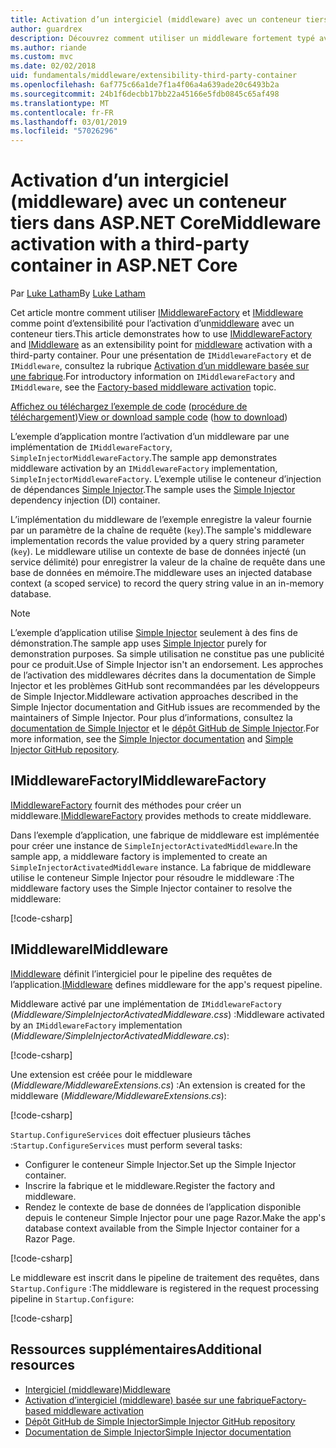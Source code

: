 ```yaml
---
title: Activation d’un intergiciel (middleware) avec un conteneur tiers dans ASP.NET Core
author: guardrex
description: Découvrez comment utiliser un middleware fortement typé avec une activation basée sur une fabrique et un conteneur tiers dans ASP.NET Core.
ms.author: riande
ms.custom: mvc
ms.date: 02/02/2018
uid: fundamentals/middleware/extensibility-third-party-container
ms.openlocfilehash: 6af775c66a1de7f1a4f06a4a639ade20c6493b2a
ms.sourcegitcommit: 24b1f6decbb17bb22a45166e5fdb0845c65af498
ms.translationtype: MT
ms.contentlocale: fr-FR
ms.lasthandoff: 03/01/2019
ms.locfileid: "57026296"
---
```

# <a name="middleware-activation-with-a-third-party-container-in-aspnet-core"></a><span data-ttu-id="22778-103">Activation d’un intergiciel (middleware) avec un conteneur tiers dans ASP.NET Core</span><span class="sxs-lookup"><span data-stu-id="22778-103">Middleware activation with a third-party container in ASP.NET Core</span></span>

<span data-ttu-id="22778-104">Par [Luke Latham](https://github.com/guardrex)</span><span class="sxs-lookup"><span data-stu-id="22778-104">By [Luke Latham](https://github.com/guardrex)</span></span>

<span data-ttu-id="22778-105">Cet article montre comment utiliser [IMiddlewareFactory](/dotnet/api/microsoft.aspnetcore.http.imiddlewarefactory) et [IMiddleware](/dotnet/api/microsoft.aspnetcore.http.imiddleware) comme point d’extensibilité pour l’activation d’un[middleware](xref:fundamentals/middleware/index) avec un conteneur tiers.</span><span class="sxs-lookup"><span data-stu-id="22778-105">This article demonstrates how to use [IMiddlewareFactory](/dotnet/api/microsoft.aspnetcore.http.imiddlewarefactory) and [IMiddleware](/dotnet/api/microsoft.aspnetcore.http.imiddleware) as an extensibility point for [middleware](xref:fundamentals/middleware/index) activation with a third-party container.</span></span> <span data-ttu-id="22778-106">Pour une présentation de `IMiddlewareFactory` et de `IMiddleware`, consultez la rubrique [Activation d’un middleware basée sur une fabrique](xref:fundamentals/middleware/extensibility).</span><span class="sxs-lookup"><span data-stu-id="22778-106">For introductory information on `IMiddlewareFactory` and `IMiddleware`, see the [Factory-based middleware activation](xref:fundamentals/middleware/extensibility) topic.</span></span>

<span data-ttu-id="22778-107">[Affichez ou téléchargez l’exemple de code](https://github.com/aspnet/Docs/tree/master/aspnetcore/fundamentals/middleware/extensibility-third-party-container/sample) ([procédure de téléchargement](xref:index#how-to-download-a-sample))</span><span class="sxs-lookup"><span data-stu-id="22778-107">[View or download sample code](https://github.com/aspnet/Docs/tree/master/aspnetcore/fundamentals/middleware/extensibility-third-party-container/sample) ([how to download](xref:index#how-to-download-a-sample))</span></span>

<span data-ttu-id="22778-108">L’exemple d’application montre l’activation d’un middleware par une implémentation de `IMiddlewareFactory`, `SimpleInjectorMiddlewareFactory`.</span><span class="sxs-lookup"><span data-stu-id="22778-108">The sample app demonstrates middleware activation by an `IMiddlewareFactory` implementation, `SimpleInjectorMiddlewareFactory`.</span></span> <span data-ttu-id="22778-109">L’exemple utilise le conteneur d’injection de dépendances [Simple Injector](https://simpleinjector.org).</span><span class="sxs-lookup"><span data-stu-id="22778-109">The sample uses the [Simple Injector](https://simpleinjector.org) dependency injection (DI) container.</span></span>

<span data-ttu-id="22778-110">L’implémentation du middleware de l’exemple enregistre la valeur fournie par un paramètre de la chaîne de requête (`key`).</span><span class="sxs-lookup"><span data-stu-id="22778-110">The sample's middleware implementation records the value provided by a query string parameter (`key`).</span></span> <span data-ttu-id="22778-111">Le middleware utilise un contexte de base de données injecté (un service délimité) pour enregistrer la valeur de la chaîne de requête dans une base de données en mémoire.</span><span class="sxs-lookup"><span data-stu-id="22778-111">The middleware uses an injected database context (a scoped service) to record the query string value in an in-memory database.</span></span>

> [!NOTE]
> <span data-ttu-id="22778-112">L’exemple d’application utilise [Simple Injector](https://github.com/simpleinjector/SimpleInjector) seulement à des fins de démonstration.</span><span class="sxs-lookup"><span data-stu-id="22778-112">The sample app uses [Simple Injector](https://github.com/simpleinjector/SimpleInjector) purely for demonstration purposes.</span></span> <span data-ttu-id="22778-113">Sa simple utilisation ne constitue pas une publicité pour ce produit.</span><span class="sxs-lookup"><span data-stu-id="22778-113">Use of Simple Injector isn't an endorsement.</span></span> <span data-ttu-id="22778-114">Les approches de l’activation des middlewares décrites dans la documentation de Simple Injector et les problèmes GitHub sont recommandées par les développeurs de Simple Injector.</span><span class="sxs-lookup"><span data-stu-id="22778-114">Middleware activation approaches described in the Simple Injector documentation and GitHub issues are recommended by the maintainers of Simple Injector.</span></span> <span data-ttu-id="22778-115">Pour plus d’informations, consultez la [documentation de Simple Injector](https://simpleinjector.readthedocs.io/en/latest/index.html) et le [dépôt GitHub de Simple Injector](https://github.com/simpleinjector/SimpleInjector).</span><span class="sxs-lookup"><span data-stu-id="22778-115">For more information, see the [Simple Injector documentation](https://simpleinjector.readthedocs.io/en/latest/index.html) and [Simple Injector GitHub repository](https://github.com/simpleinjector/SimpleInjector).</span></span>

## <a name="imiddlewarefactory"></a><span data-ttu-id="22778-116">IMiddlewareFactory</span><span class="sxs-lookup"><span data-stu-id="22778-116">IMiddlewareFactory</span></span>

<span data-ttu-id="22778-117">[IMiddlewareFactory](/dotnet/api/microsoft.aspnetcore.http.imiddlewarefactory) fournit des méthodes pour créer un middleware.</span><span class="sxs-lookup"><span data-stu-id="22778-117">[IMiddlewareFactory](/dotnet/api/microsoft.aspnetcore.http.imiddlewarefactory) provides methods to create middleware.</span></span>

<span data-ttu-id="22778-118">Dans l’exemple d’application, une fabrique de middleware est implémentée pour créer une instance de `SimpleInjectorActivatedMiddleware`.</span><span class="sxs-lookup"><span data-stu-id="22778-118">In the sample app, a middleware factory is implemented to create an `SimpleInjectorActivatedMiddleware` instance.</span></span> <span data-ttu-id="22778-119">La fabrique de middleware utilise le conteneur Simple Injector pour résoudre le middleware :</span><span class="sxs-lookup"><span data-stu-id="22778-119">The middleware factory uses the Simple Injector container to resolve the middleware:</span></span>

[!code-csharp[](extensibility-third-party-container/sample/Middleware/SimpleInjectorMiddlewareFactory.cs?name=snippet1&highlight=5-8,12)]

## <a name="imiddleware"></a><span data-ttu-id="22778-120">IMiddleware</span><span class="sxs-lookup"><span data-stu-id="22778-120">IMiddleware</span></span>

<span data-ttu-id="22778-121">[IMiddleware](/dotnet/api/microsoft.aspnetcore.http.imiddleware) définit l’intergiciel pour le pipeline des requêtes de l’application.</span><span class="sxs-lookup"><span data-stu-id="22778-121">[IMiddleware](/dotnet/api/microsoft.aspnetcore.http.imiddleware) defines middleware for the app's request pipeline.</span></span>

<span data-ttu-id="22778-122">Middleware activé par une implémentation de `IMiddlewareFactory` (*Middleware/SimpleInjectorActivatedMiddleware.css*) :</span><span class="sxs-lookup"><span data-stu-id="22778-122">Middleware activated by an `IMiddlewareFactory` implementation (*Middleware/SimpleInjectorActivatedMiddleware.cs*):</span></span>

[!code-csharp[](extensibility-third-party-container/sample/Middleware/SimpleInjectorActivatedMiddleware.cs?name=snippet1)]

<span data-ttu-id="22778-123">Une extension est créée pour le middleware (*Middleware/MiddlewareExtensions.cs*) :</span><span class="sxs-lookup"><span data-stu-id="22778-123">An extension is created for the middleware (*Middleware/MiddlewareExtensions.cs*):</span></span>

[!code-csharp[](extensibility-third-party-container/sample/Middleware/MiddlewareExtensions.cs?name=snippet1)]

<span data-ttu-id="22778-124">`Startup.ConfigureServices` doit effectuer plusieurs tâches :</span><span class="sxs-lookup"><span data-stu-id="22778-124">`Startup.ConfigureServices` must perform several tasks:</span></span>

* <span data-ttu-id="22778-125">Configurer le conteneur Simple Injector.</span><span class="sxs-lookup"><span data-stu-id="22778-125">Set up the Simple Injector container.</span></span>
* <span data-ttu-id="22778-126">Inscrire la fabrique et le middleware.</span><span class="sxs-lookup"><span data-stu-id="22778-126">Register the factory and middleware.</span></span>
* <span data-ttu-id="22778-127">Rendez le contexte de base de données de l’application disponible depuis le conteneur Simple Injector pour une page Razor.</span><span class="sxs-lookup"><span data-stu-id="22778-127">Make the app's database context available from the Simple Injector container for a Razor Page.</span></span>

[!code-csharp[](extensibility-third-party-container/sample/Startup.cs?name=snippet1)]

<span data-ttu-id="22778-128">Le middleware est inscrit dans le pipeline de traitement des requêtes, dans `Startup.Configure` :</span><span class="sxs-lookup"><span data-stu-id="22778-128">The middleware is registered in the request processing pipeline in `Startup.Configure`:</span></span>

[!code-csharp[](extensibility-third-party-container/sample/Startup.cs?name=snippet2&highlight=13)]

## <a name="additional-resources"></a><span data-ttu-id="22778-129">Ressources supplémentaires</span><span class="sxs-lookup"><span data-stu-id="22778-129">Additional resources</span></span>

* [<span data-ttu-id="22778-130">Intergiciel (middleware)</span><span class="sxs-lookup"><span data-stu-id="22778-130">Middleware</span></span>](xref:fundamentals/middleware/index)
* [<span data-ttu-id="22778-131">Activation d’intergiciel (middleware) basée sur une fabrique</span><span class="sxs-lookup"><span data-stu-id="22778-131">Factory-based middleware activation</span></span>](xref:fundamentals/middleware/extensibility)
* [<span data-ttu-id="22778-132">Dépôt GitHub de Simple Injector</span><span class="sxs-lookup"><span data-stu-id="22778-132">Simple Injector GitHub repository</span></span>](https://github.com/simpleinjector/SimpleInjector)
* [<span data-ttu-id="22778-133">Documentation de Simple Injector</span><span class="sxs-lookup"><span data-stu-id="22778-133">Simple Injector documentation</span></span>](https://simpleinjector.readthedocs.io/en/latest/index.html)
